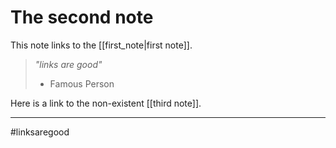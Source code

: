 # The second note
This note links to the [[first_note|first note]].

> *"links are good"*
>- Famous Person

Here is a link to the non-existent [[third note]].

---
#linksaregood

